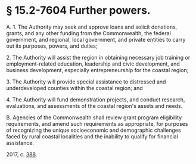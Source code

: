 # § 15.2-7604 Further powers.

<p>A. 1. The Authority may seek and approve loans and solicit donations, grants, and any other funding from the Commonwealth, the federal government, and regional, local government, and private entities to carry out its purposes, powers, and duties;</p><p>2. The Authority will assist the region in obtaining necessary job training or employment-related education, leadership and civic development, and business development, especially entrepreneurship for the coastal region;</p><p>3. The Authority will provide special assistance to distressed and underdeveloped counties within the coastal region; and</p><p>4. The Authority will fund demonstration projects, and conduct research, evaluations, and assessments of the coastal region's assets and needs.</p><p>B. Agencies of the Commonwealth shall review grant program eligibility requirements, and amend such requirements as appropriate, for purposes of recognizing the unique socioeconomic and demographic challenges faced by rural coastal localities and the inability to qualify for financial assistance.</p><p>2017, c. <a href='http://lis.virginia.gov/cgi-bin/legp604.exe?171+ful+CHAP0388'>388</a>.</p>